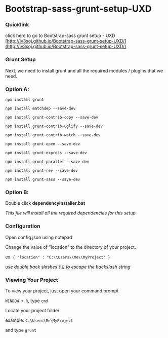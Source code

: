 # Bootstrap-sass-grunt-setup-UXD
### Quicklink

click here to go to Bootstrap-sass grunt setup - UXD [http://iv3soj.github.io/Bootstrap-sass-grunt-setup-UXD/](http://iv3soj.github.io/Bootstrap-sass-grunt-setup-UXD/)

### Grunt Setup

Next, we need to install grunt and all the required modules / plugins that we need.

### Option A:

`npm install grunt`

`npm install matchdep --save-dev`

`npm install grunt-contrib-copy --save-dev`

`npm install grunt-contrib-uglify --save-dev`

`npm install grunt-contrib-watch --save-dev`

`npm install grunt-open --save-dev`

`npm install grunt-express --save-dev`

`npm install grunt-parallel --save-dev`

`npm install grunt-rev --save-dev`

`npm install grunt-sass --save-dev`

### Option B:

Double click **dependencyInstaller.bat**

*This file will install all the required dependencies for this setup*


### Configuration

Open config.json using notepad

Change the value of "location" to the directory of your project.

ex. `{ "location" : "C:\\Users\\Me\\MyProject" }`

*use double back slashes (\\\\) to escape the backslash string* 


### Viewing Your Project

To view your project, just open your command prompt

`WINDOW + R`, type `cmd`

Locate your project folder

example: `C:\Users\Me\MyProject`

and type `grunt`